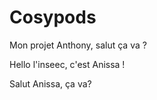 # Cosypods
 Mon projet 
Anthony, salut ça va ? 

Hello l'inseec, c'est Anissa ! 

Salut Anissa, ça va? 